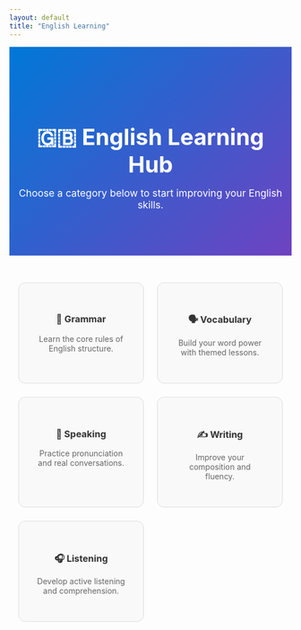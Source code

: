 ```yaml
---
layout: default
title: "English Learning"
---
```


<section style="text-align:center; padding:5rem 1rem; background:linear-gradient(135deg, #0078D7, #6f42c1); color:white;">
  <h1 style="font-size:2.5rem; margin-bottom:1rem;">🇬🇧 English Learning Hub</h1>
  <p style="font-size:1.1rem; max-width:600px; margin:auto;">Choose a category below to start improving your English skills.</p>
</section>

<section style="max-width:1000px; margin:3rem auto; display:grid; grid-template-columns:repeat(auto-fit, minmax(220px, 1fr)); gap:1.5rem; padding:0 1rem;">
  <a href="{{ '/english/grammar/' | relative_url }}" style="background:#f9f9f9; border:1px solid #ddd; border-radius:12px; padding:2rem; text-align:center; text-decoration:none; color:#333; transition:.3s; font-weight:600;">
    <h3>📘 Grammar</h3>
    <p style="color:#666; font-weight:400;">Learn the core rules of English structure.</p>
  </a>

  <a href="{{ '/english/vocabulary/' | relative_url }}" style="background:#f9f9f9; border:1px solid #ddd; border-radius:12px; padding:2rem; text-align:center; text-decoration:none; color:#333; transition:.3s; font-weight:600;">
    <h3>🗣 Vocabulary</h3>
    <p style="color:#666; font-weight:400;">Build your word power with themed lessons.</p>
  </a>

  <a href="{{ '/english/speaking/' | relative_url }}" style="background:#f9f9f9; border:1px solid #ddd; border-radius:12px; padding:2rem; text-align:center; text-decoration:none; color:#333; transition:.3s; font-weight:600;">
    <h3>🎤 Speaking</h3>
    <p style="color:#666; font-weight:400;">Practice pronunciation and real conversations.</p>
  </a>

  <a href="{{ '/english/writing/' | relative_url }}" style="background:#f9f9f9; border:1px solid #ddd; border-radius:12px; padding:2rem; text-align:center; text-decoration:none; color:#333; transition:.3s; font-weight:600;">
    <h3>✍️ Writing</h3>
    <p style="color:#666; font-weight:400;">Improve your composition and fluency.</p>
  </a>

  <a href="{{ '/english/listening/' | relative_url }}" style="background:#f9f9f9; border:1px solid #ddd; border-radius:12px; padding:2rem; text-align:center; text-decoration:none; color:#333; transition:.3s; font-weight:600;">
    <h3>🎧 Listening</h3>
    <p style="color:#666; font-weight:400;">Develop active listening and comprehension.</p>
  </a>
</section>
